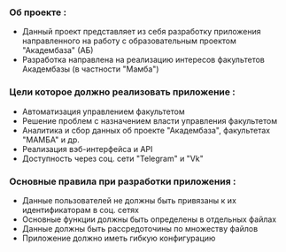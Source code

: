 ### Об проекте :

* Данный проект представляет из себя разработку приложения направленного на работу с образовательным проектом "Академбаза" (АБ)
* Разработка направлена на реализацию интересов факультетов Академбазы (в частности "Мамба")

### Цели которое должно реализовать приложение :

* Автоматизация управлением факультетом
* Решение проблем с назначением власти управления факультетом
* Аналитика и сбор данных об проекте "Академбаза", факультетах "МАМБА" и др.
* Реализация вэб-интерфейса и API
* Доступность через соц. сети "Telegram" и "Vk"

### Основные правила при разработки приложения :

* Данные пользователей не должны быть привязаны к их идентификаторам в соц. сетях
* Основные функции должны быть определены в отдельных файлах
* Данные должны быть рассредоточины по множеству файлов
* Приложение должно иметь гибкую конфигурацию
